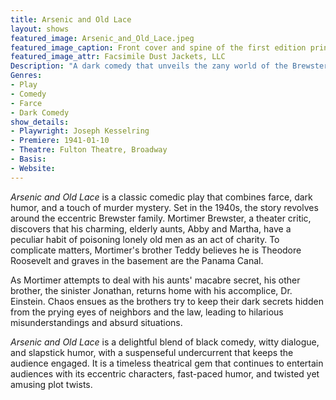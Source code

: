```yaml
---
title: Arsenic and Old Lace
layout: shows
featured_image: Arsenic_and_Old_Lace.jpeg
featured_image_caption: Front cover and spine of the first edition printing of Arsenic and Old Lace
featured_image_attr: Facsimile Dust Jackets, LLC
Description: "A dark comedy that unveils the zany world of the Brewster family, where two sweet old aunts take to poisoning lonely bachelors."
Genres: 
- Play
- Comedy
- Farce
- Dark Comedy
show_details:
- Playwright: Joseph Kesselring
- Premiere: 1941-01-10
- Theatre: Fulton Theatre, Broadway
- Basis: 
- Website: 
---
```

*Arsenic and Old Lace* is a classic comedic play that combines farce, dark humor, and a touch of murder mystery. Set in the 1940s, the story revolves around the eccentric Brewster family. Mortimer Brewster, a theater critic, discovers that his charming, elderly aunts, Abby and Martha, have a peculiar habit of poisoning lonely old men as an act of charity. To complicate matters, Mortimer's brother Teddy believes he is Theodore Roosevelt and graves in the basement are the Panama Canal.

As Mortimer attempts to deal with his aunts' macabre secret, his other brother, the sinister Jonathan, returns home with his accomplice, Dr. Einstein. Chaos ensues as the brothers try to keep their dark secrets hidden from the prying eyes of neighbors and the law, leading to hilarious misunderstandings and absurd situations.

*Arsenic and Old Lace* is a delightful blend of black comedy, witty dialogue, and slapstick humor, with a suspenseful undercurrent that keeps the audience engaged. It is a timeless theatrical gem that continues to entertain audiences with its eccentric characters, fast-paced humor, and twisted yet amusing plot twists.